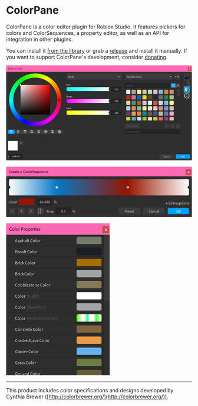 # ColorPane

ColorPane is a color editor plugin for Roblox Studio. It features pickers for colors and ColorSequences, a property editor, as well as an API for integration in other plugins.

You can install it [from the library](https://roblox.com/library/6474565567/ColorPane) or grab a [release](https://github.com/Blupo/ColorPane/releases) and install it manually. If you want to support ColorPane's development, consider [donating](https://ko-fi.com/blupo).

![The color editor](images/all-editors.png)

![The ColorSequence editor](images/colorsequence-editor.png)

![The color properties window](images/color-properties.png)

---

This product includes color specifications and designs developed by Cynthia Brewer ([http://colorbrewer.org/](http://colorbrewer.org/)).
